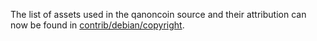 The list of assets used in the qanoncoin source and their attribution can now be found in [contrib/debian/copyright](../contrib/debian/copyright).
